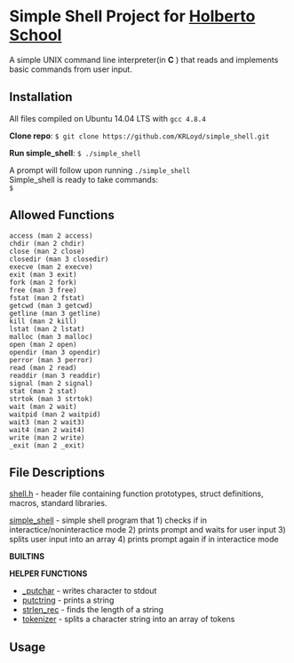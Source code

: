 # Simple Shell Project for <a href="https://www.holbertonschool.com/">Holberto School</a>
A simple UNIX command line interpreter(in **C** ) that reads and implements basic commands from user input.  

## Installation
All files compiled on Ubuntu 14.04 LTS with `gcc 4.8.4`

**Clone repo**:
`$ git clone https://github.com/KRLoyd/simple_shell.git`

**Run simple_shell**:
`$ ./simple_shell`

A prompt will follow upon running `./simple_shell` <br />
Simple_shell is ready to take commands: <br />
`$  `


## Allowed Functions
```
access (man 2 access)
chdir (man 2 chdir)
close (man 2 close)
closedir (man 3 closedir)
execve (man 2 execve)
exit (man 3 exit)
fork (man 2 fork)
free (man 3 free)
fstat (man 2 fstat)
getcwd (man 3 getcwd)
getline (man 3 getline)
kill (man 2 kill)
lstat (man 2 lstat)
malloc (man 3 malloc)
open (man 2 open)
opendir (man 3 opendir)
perror (man 3 perror)
read (man 2 read)
readdir (man 3 readdir)
signal (man 2 signal)
stat (man 2 stat)
strtok (man 3 strtok)
wait (man 2 wait)
waitpid (man 2 waitpid)
wait3 (man 2 wait3)
wait4 (man 2 wait4)
write (man 2 write)
_exit (man 2 _exit)
```

## File Descriptions
[shell.h](shell.h) - header file containing function prototypes, struct definitions, macros, standard libraries.

[simple_shell](simple_shell.c) - simple shell program that 1) checks if in interactice/noninteractice mode 2) prints prompt and waits for user input 3) splits user input into an array 4) prints prompt again if in interactice mode

**BUILTINS**


**HELPER FUNCTIONS**
- [_putchar](_putchar.c) - writes character to stdout
- [putctring](putstring.c) - prints a string
- [strlen_rec](strlen_rec.c) - finds the length of a string
- [tokenizer](tokenizer.c) - splits a character string into an array of tokens

## Usage
